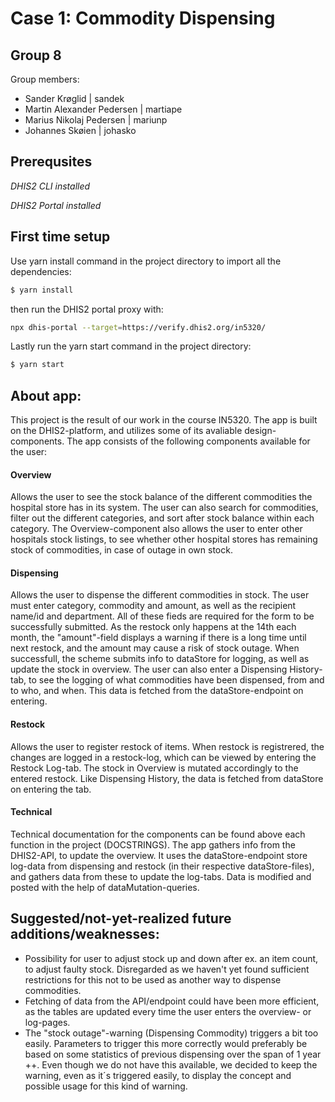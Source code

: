 # **Case 1: Commodity Dispensing**
## **Group 8**
Group members:
  * Sander Krøglid                |  sandek
  * Martin Alexander Pedersen     |  martiape
  * Marius Nikolaj Pedersen       |  mariunp
  * Johannes Skøien               |  johasko

## **Prerequsites**

_DHIS2 CLI installed_

_DHIS2 Portal installed_

## **First time setup**

Use yarn install command in the project directory to import all the dependencies:

```bash
$ yarn install
```

then run the DHIS2 portal proxy with:

```bash
npx dhis-portal --target=https://verify.dhis2.org/in5320/

```

Lastly run the yarn start command in the project directory:

```bash
$ yarn start
```


## **About app:**
This project is the result of our work in the course IN5320. The app is built on the DHIS2-platform, and utilizes some of its avaliable design-components.
The app consists of the following components available for the user:

#### **Overview** ####
Allows the user to see the stock balance of the different commodities the hospital store has in its system.
The user can also search for commodities, filter out the different categories, and sort after stock balance within each category.
The Overview-component also allows the user to enter other hospitals stock listings, to see whether other hospital stores has remaining stock of commodities, in case of outage in own stock.

#### **Dispensing** ####
Allows the user to dispense the different commodities in stock. The user must enter category, commodity and amount, as well as the recipient name/id and department. All of these fieds are required for the form to be successfully submitted. As the restock only happens at the 14th each month, the "amount"-field displays a warning if there is a long time until next restock, and the amount may cause a risk of stock outage. When successfull, the scheme submits info to dataStore for logging, as well as update the stock in overview.
The  user can also enter a Dispensing History-tab, to see the logging of what commodities have been dispensed, from and to who, and when. This data is fetched from the dataStore-endpoint on entering.

#### **Restock** ####
Allows the user to register restock of items.
When restock is registrered, the changes are logged in a restock-log, which can be viewed by entering the Restock Log-tab. 
The stock in Overview is mutated accordingly to the entered restock.
Like Dispensing History, the data is fetched from dataStore on entering the tab.

#### **Technical** ####
Technical documentation for the components can be found above each function in the project (DOCSTRINGS). The app gathers info from the DHIS2-API, to update the overview. It uses the dataStore-endpoint store log-data from dispensing and restock (in their respective dataStore-files), and gathers data from these to update the log-tabs. Data is modified and posted with the help of dataMutation-queries.

## **Suggested/not-yet-realized future additions/weaknesses:**
 * Possibility for user to adjust stock up and down after ex. an item count, to adjust faulty stock. Disregarded as we haven't yet found sufficient restrictions for this not to be used as another way to dispense commodities. 
 * Fetching of data from the API/endpoint could have been more efficient, as the tables are updated every time the user enters the overview- or log-pages.
 * The "stock outage"-warning (Dispensing Commodity) triggers a bit too easily. Parameters to trigger this more correctly would preferably be based on some statistics of previous dispensing over the span of 1 year ++. Even though we do not have this available, we decided to keep the warning, even as it´s triggered easily, to display the concept and possible usage for this kind of warning.
